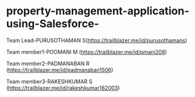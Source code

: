 # property-management-application-using-Salesforce-

Team Lead-PURUSOTHAMAN S(https://trailblazer.me/id/purusothamans)

Team member1-POOMANI M (https://trailblazer.me/id/pmani208)

Team member2-PADMANABAN R (https://trailblazer.me/id/padmanaban1506)
 
Team member3-RAKESHKUMAR S (https://trailblazer.me/id/rakeshkumar162003)
